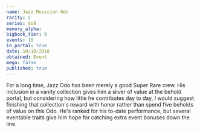 ```yaml
---
name: Jazz Musician Odo
rarity: 5
series: ds9
memory_alpha:
bigbook_tier: 9
events: 19
in_portal: true
date: 10/10/2016
obtained: Event
mega: false
published: true
---
```


For a long time, Jazz Odo has been merely a good Super Rare crew. His inclusion in a vanity collection gives him a sliver of value at the behold portal, but considering how little he contributes day to day, I would suggest finishing that collection's reward with honor rather than spend five beholds of value on this Odo. He's ranked for his to-date performance, but several eventable traits give him hope for catching extra event bonuses down the line.
